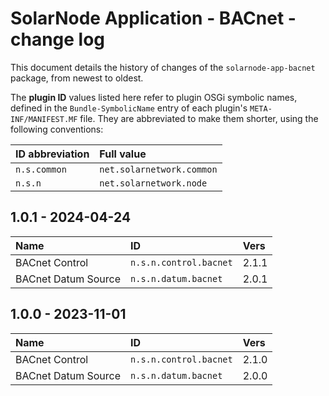 # SolarNode Application - BACnet - change log

This document details the history of changes of the `solarnode-app-bacnet` package, from
newest to oldest.

The **plugin ID** values listed here refer to plugin OSGi symbolic names, defined in the
`Bundle-SymbolicName` entry of each plugin's `META-INF/MANIFEST.MF` file. They are abbreviated to
make them shorter, using the following conventions:

| ID abbreviation | Full value                |
|:----------------|:--------------------------|
| `n.s.common`    | `net.solarnetwork.common` |
| `n.s.n`         | `net.solarnetwork.node`   |

## 1.0.1 - 2024-04-24

| Name                | ID                     | Vers  |
|:--------------------|:-----------------------|:------|
| BACnet Control      | `n.s.n.control.bacnet` | 2.1.1 |
| BACnet Datum Source | `n.s.n.datum.bacnet`   | 2.0.1 |


## 1.0.0 - 2023-11-01

| Name                | ID                     | Vers  |
|:--------------------|:-----------------------|:------|
| BACnet Control      | `n.s.n.control.bacnet` | 2.1.0 |
| BACnet Datum Source | `n.s.n.datum.bacnet`   | 2.0.0 |
